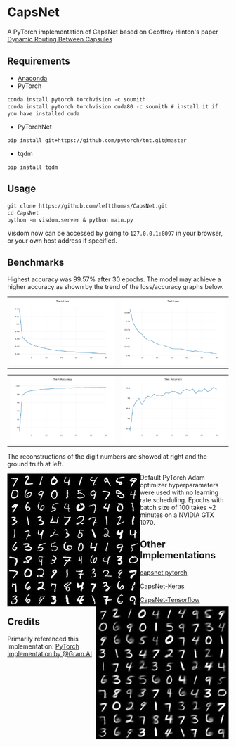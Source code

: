 # CapsNet
A PyTorch implementation of CapsNet based on Geoffrey Hinton's paper [Dynamic Routing Between Capsules](https://arxiv.org/abs/1710.09829)

## Requirements
- [Anaconda](https://www.anaconda.com/download/)
- PyTorch
```
conda install pytorch torchvision -c soumith
conda install pytorch torchvision cuda80 -c soumith # install it if you have installed cuda
```
- PyTorchNet
```
pip install git+https://github.com/pytorch/tnt.git@master
```
- tqdm
```
pip install tqdm
```

## Usage

```
git clone https://github.com/leftthomas/CapsNet.git
cd CapsNet
python -m visdom.server & python main.py
```
Visdom now can be accessed by going to `127.0.0.1:8097` in your browser, or your own host address if specified.

## Benchmarks
Highest accuracy was 99.57% after 30 epochs. The model may achieve a higher accuracy as shown by the trend of the loss/accuracy graphs below.

<table>
  <tr>
    <td>
     <img src="results/train_loss.png"/>
    </td>
    <td>
     <img src="results/test_loss.png"/>
    </td>
  </tr>
</table>

<table>
  <tr>
    <td>
     <img src="results/train_acc.png"/>
    </td>
    <td>
     <img src="results/test_acc.png"/>
    </td>
  </tr>
</table>

The reconstructions of the digit numbers are showed at right and the ground truth at left.

<div>
  <img align=left width="302" height="302" src="results/ground_truth.jpg"/>
  <img align=right width="302" height="302" src="results/reconstruction.jpg"/>
</div>

Default PyTorch Adam optimizer hyperparameters were used with no learning rate scheduling. Epochs with batch size of 100 takes ~2 minutes on a NVIDIA GTX 1070. 

## Other Implementations
- [capsnet.pytorch](https://github.com/andreaazzini/capsnet.pytorch.git)

- [CapsNet-Keras](https://github.com/naturomics/XifengGuo/CapsNet-Keras.git)

- [CapsNet-Tensorflow](https://github.com/naturomics/CapsNet-Tensorflow.git)

## Credits
Primarily referenced this implementation:
[PyTorch implementation by @Gram.AI](https://github.com/gram-ai/capsule-networks)

